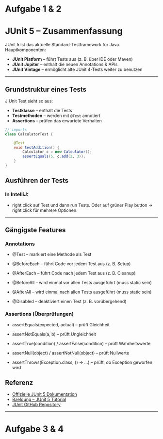# Aufgabe 1 & 2
# JUnit 5 – Zusammenfassung

JUnit 5 ist das aktuelle Standard-Testframework für Java.
Hauptkomponenten:

* **JUnit Platform** – führt Tests aus (z. B. über IDE oder Maven)
* **JUnit Jupiter** – enthält die neuen Annotations & APIs
* **JUnit Vintage** – ermöglicht alte JUnit 4-Tests weiter zu benutzen

---

## Grundstruktur eines Tests

J Unit Test sieht so aus:
- **Testklasse** – enthält die Tests
- **Testmethoden** – werden mit `@Test` annotiert
- **Assertions** – prüfen das erwartete Verhalten

```java
// imports
class CalculatorTest {

    @Test
    void testAddition() {
        Calculator c = new Calculator();
        assertEquals(5, c.add(2, 3));
    }
}
```

## Ausführen der Tests

### In IntelliJ:
- right click auf Test und dann run Tests. Oder auf grüner Play button -> right click für mehrere Optionen.
---

## Gängigste Features
### Annotations

- @Test – markiert eine Methode als Test

- @BeforeEach – führt Code vor jedem Test aus (z. B. Setup)

- @AfterEach – führt Code nach jedem Test aus (z. B. Cleanup)

- @BeforeAll – wird einmal vor allen Tests ausgeführt (muss static sein)

- @AfterAll – wird einmal nach allen Tests ausgeführt (muss static sein)

- @Disabled – deaktiviert einen Test (z. B. vorübergehend)

### Assertions (Überprüfungen)
- assertEquals(expected, actual) – prüft Gleichheit

- assertNotEquals(a, b) – prüft Ungleichheit

- assertTrue(condition) / assertFalse(condition) – prüft Wahrheitswerte

- assertNull(object) / assertNotNull(object) – prüft Nullwerte

- assertThrows(Exception.class, () -> …) – prüft, ob Exception geworfen wird

## Referenz

*  [Offizielle JUnit 5 Dokumentation](https://junit.org/junit5/docs/current/user-guide/)
*  [Baeldung – JUnit 5 Tutorial](https://www.baeldung.com/junit-5)
*  [JUnit GitHub Repository](https://github.com/junit-team/junit5)

---

# Aufgabe 3 & 4
